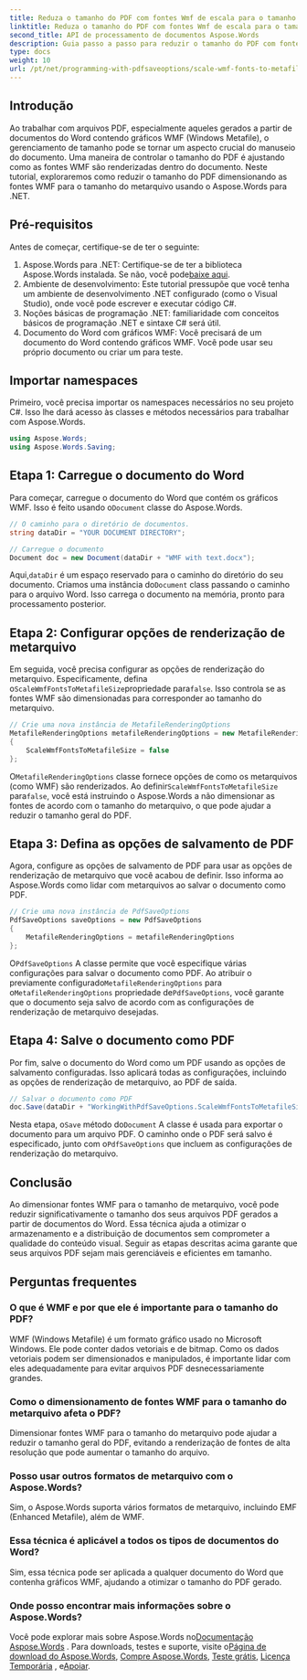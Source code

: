```yaml
---
title: Reduza o tamanho do PDF com fontes Wmf de escala para o tamanho do metarquivo
linktitle: Reduza o tamanho do PDF com fontes Wmf de escala para o tamanho do metarquivo
second_title: API de processamento de documentos Aspose.Words
description: Guia passo a passo para reduzir o tamanho do PDF com fontes wmf em escala para o tamanho do metarquivo ao converter para PDF com o Aspose.Words para .NET.
type: docs
weight: 10
url: /pt/net/programming-with-pdfsaveoptions/scale-wmf-fonts-to-metafile-size/
---
```

## Introdução

Ao trabalhar com arquivos PDF, especialmente aqueles gerados a partir de documentos do Word contendo gráficos WMF (Windows Metafile), o gerenciamento de tamanho pode se tornar um aspecto crucial do manuseio do documento. Uma maneira de controlar o tamanho do PDF é ajustando como as fontes WMF são renderizadas dentro do documento. Neste tutorial, exploraremos como reduzir o tamanho do PDF dimensionando as fontes WMF para o tamanho do metarquivo usando o Aspose.Words para .NET.

## Pré-requisitos

Antes de começar, certifique-se de ter o seguinte:

1. Aspose.Words para .NET: Certifique-se de ter a biblioteca Aspose.Words instalada. Se não, você pode[baixe aqui](https://releases.aspose.com/words/net/).
2. Ambiente de desenvolvimento: Este tutorial pressupõe que você tenha um ambiente de desenvolvimento .NET configurado (como o Visual Studio), onde você pode escrever e executar código C#.
3. Noções básicas de programação .NET: familiaridade com conceitos básicos de programação .NET e sintaxe C# será útil.
4. Documento do Word com gráficos WMF: Você precisará de um documento do Word contendo gráficos WMF. Você pode usar seu próprio documento ou criar um para teste.

## Importar namespaces

Primeiro, você precisa importar os namespaces necessários no seu projeto C#. Isso lhe dará acesso às classes e métodos necessários para trabalhar com Aspose.Words.

```csharp
using Aspose.Words;
using Aspose.Words.Saving;
```

## Etapa 1: Carregue o documento do Word

 Para começar, carregue o documento do Word que contém os gráficos WMF. Isso é feito usando o`Document` classe do Aspose.Words.

```csharp
// O caminho para o diretório de documentos.
string dataDir = "YOUR DOCUMENT DIRECTORY";

// Carregue o documento
Document doc = new Document(dataDir + "WMF with text.docx");
```

 Aqui,`dataDir` é um espaço reservado para o caminho do diretório do seu documento. Criamos uma instância do`Document` class passando o caminho para o arquivo Word. Isso carrega o documento na memória, pronto para processamento posterior.

## Etapa 2: Configurar opções de renderização de metarquivo

 Em seguida, você precisa configurar as opções de renderização do metarquivo. Especificamente, defina o`ScaleWmfFontsToMetafileSize`propriedade para`false`. Isso controla se as fontes WMF são dimensionadas para corresponder ao tamanho do metarquivo.

```csharp
// Crie uma nova instância de MetafileRenderingOptions
MetafileRenderingOptions metafileRenderingOptions = new MetafileRenderingOptions
{
    ScaleWmfFontsToMetafileSize = false
};
```

O`MetafileRenderingOptions` classe fornece opções de como os metarquivos (como WMF) são renderizados. Ao definir`ScaleWmfFontsToMetafileSize` para`false`, você está instruindo o Aspose.Words a não dimensionar as fontes de acordo com o tamanho do metarquivo, o que pode ajudar a reduzir o tamanho geral do PDF.

## Etapa 3: Defina as opções de salvamento de PDF

Agora, configure as opções de salvamento de PDF para usar as opções de renderização de metarquivo que você acabou de definir. Isso informa ao Aspose.Words como lidar com metarquivos ao salvar o documento como PDF.

```csharp
// Crie uma nova instância de PdfSaveOptions
PdfSaveOptions saveOptions = new PdfSaveOptions
{
    MetafileRenderingOptions = metafileRenderingOptions
};
```

O`PdfSaveOptions` A classe permite que você especifique várias configurações para salvar o documento como PDF. Ao atribuir o previamente configurado`MetafileRenderingOptions` para o`MetafileRenderingOptions` propriedade de`PdfSaveOptions`, você garante que o documento seja salvo de acordo com as configurações de renderização de metarquivo desejadas.

## Etapa 4: Salve o documento como PDF

Por fim, salve o documento do Word como um PDF usando as opções de salvamento configuradas. Isso aplicará todas as configurações, incluindo as opções de renderização de metarquivo, ao PDF de saída.


```csharp
// Salvar o documento como PDF
doc.Save(dataDir + "WorkingWithPdfSaveOptions.ScaleWmfFontsToMetafileSize.pdf", saveOptions);
```

 Nesta etapa, o`Save` método do`Document` A classe é usada para exportar o documento para um arquivo PDF. O caminho onde o PDF será salvo é especificado, junto com o`PdfSaveOptions` que incluem as configurações de renderização do metarquivo.

## Conclusão

Ao dimensionar fontes WMF para o tamanho de metarquivo, você pode reduzir significativamente o tamanho dos seus arquivos PDF gerados a partir de documentos do Word. Essa técnica ajuda a otimizar o armazenamento e a distribuição de documentos sem comprometer a qualidade do conteúdo visual. Seguir as etapas descritas acima garante que seus arquivos PDF sejam mais gerenciáveis e eficientes em tamanho.

## Perguntas frequentes

### O que é WMF e por que ele é importante para o tamanho do PDF?

WMF (Windows Metafile) é um formato gráfico usado no Microsoft Windows. Ele pode conter dados vetoriais e de bitmap. Como os dados vetoriais podem ser dimensionados e manipulados, é importante lidar com eles adequadamente para evitar arquivos PDF desnecessariamente grandes.

### Como o dimensionamento de fontes WMF para o tamanho do metarquivo afeta o PDF?

Dimensionar fontes WMF para o tamanho do metarquivo pode ajudar a reduzir o tamanho geral do PDF, evitando a renderização de fontes de alta resolução que pode aumentar o tamanho do arquivo.

### Posso usar outros formatos de metarquivo com o Aspose.Words?

Sim, o Aspose.Words suporta vários formatos de metarquivo, incluindo EMF (Enhanced Metafile), além de WMF.

### Essa técnica é aplicável a todos os tipos de documentos do Word?

Sim, essa técnica pode ser aplicada a qualquer documento do Word que contenha gráficos WMF, ajudando a otimizar o tamanho do PDF gerado.

### Onde posso encontrar mais informações sobre o Aspose.Words?

 Você pode explorar mais sobre Aspose.Words no[Documentação Aspose.Words](https://reference.aspose.com/words/net/) . Para downloads, testes e suporte, visite o[Página de download do Aspose.Words](https://releases.aspose.com/words/net/), [Compre Aspose.Words](https://purchase.aspose.com/buy), [Teste grátis](https://releases.aspose.com/), [Licença Temporária](https://purchase.aspose.com/temporary-license/) , e[Apoiar](https://forum.aspose.com/c/words/8).